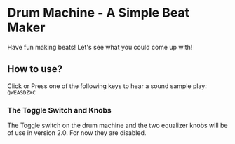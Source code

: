 # Drum Machine - A Simple Beat Maker

Have fun making beats! Let's see what you could come up with!

## How to use?

Click or Press one of the following keys to hear a sound sample play:
`QWEASDZXC`

### The Toggle Switch and Knobs
  The Toggle switch on the drum machine and the two equalizer knobs will be
  of use in version 2.0. For now they are disabled.
